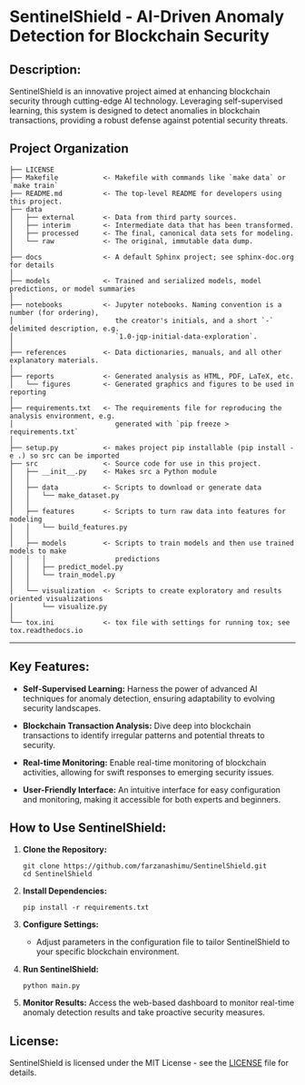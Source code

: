 # SentinelShield - AI-Driven Anomaly Detection for Blockchain Security

## Description:
SentinelShield is an innovative project aimed at enhancing blockchain security through cutting-edge AI technology. Leveraging self-supervised learning, this system is designed to detect anomalies in blockchain transactions, providing a robust defense against potential security threats.


Project Organization
------------

    ├── LICENSE
    ├── Makefile           <- Makefile with commands like `make data` or `make train`
    ├── README.md          <- The top-level README for developers using this project.
    ├── data
    │   ├── external       <- Data from third party sources.
    │   ├── interim        <- Intermediate data that has been transformed.
    │   ├── processed      <- The final, canonical data sets for modeling.
    │   └── raw            <- The original, immutable data dump.
    │
    ├── docs               <- A default Sphinx project; see sphinx-doc.org for details
    │
    ├── models             <- Trained and serialized models, model predictions, or model summaries
    │
    ├── notebooks          <- Jupyter notebooks. Naming convention is a number (for ordering),
    │                         the creator's initials, and a short `-` delimited description, e.g.
    │                         `1.0-jqp-initial-data-exploration`.
    │
    ├── references         <- Data dictionaries, manuals, and all other explanatory materials.
    │
    ├── reports            <- Generated analysis as HTML, PDF, LaTeX, etc.
    │   └── figures        <- Generated graphics and figures to be used in reporting
    │
    ├── requirements.txt   <- The requirements file for reproducing the analysis environment, e.g.
    │                         generated with `pip freeze > requirements.txt`
    │
    ├── setup.py           <- makes project pip installable (pip install -e .) so src can be imported
    ├── src                <- Source code for use in this project.
    │   ├── __init__.py    <- Makes src a Python module
    │   │
    │   ├── data           <- Scripts to download or generate data
    │   │   └── make_dataset.py
    │   │
    │   ├── features       <- Scripts to turn raw data into features for modeling
    │   │   └── build_features.py
    │   │
    │   ├── models         <- Scripts to train models and then use trained models to make
    │   │   │                 predictions
    │   │   ├── predict_model.py
    │   │   └── train_model.py
    │   │
    │   └── visualization  <- Scripts to create exploratory and results oriented visualizations
    │       └── visualize.py
    │
    └── tox.ini            <- tox file with settings for running tox; see tox.readthedocs.io


--------


## Key Features:
- **Self-Supervised Learning:** Harness the power of advanced AI techniques for anomaly detection, ensuring adaptability to evolving security landscapes.
  
- **Blockchain Transaction Analysis:** Dive deep into blockchain transactions to identify irregular patterns and potential threats to security.

- **Real-time Monitoring:** Enable real-time monitoring of blockchain activities, allowing for swift responses to emerging security issues.

- **User-Friendly Interface:** An intuitive interface for easy configuration and monitoring, making it accessible for both experts and beginners.

## How to Use SentinelShield:
1. **Clone the Repository:**
   ```
   git clone https://github.com/farzanashimu/SentinelShield.git
   cd SentinelShield
   ```

2. **Install Dependencies:**
   ```
   pip install -r requirements.txt
   ```

3. **Configure Settings:**
   - Adjust parameters in the configuration file to tailor SentinelShield to your specific blockchain environment.

4. **Run SentinelShield:**
   ```
   python main.py
   ```

5. **Monitor Results:**
   Access the web-based dashboard to monitor real-time anomaly detection results and take proactive security measures.


## License:
SentinelShield is licensed under the MIT License - see the [LICENSE](LICENSE) file for details.
